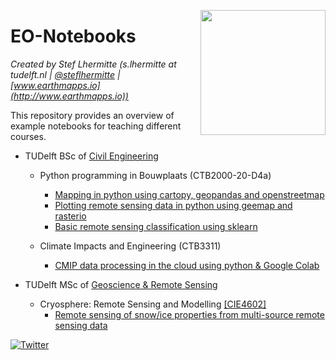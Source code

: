 [<img src="https://raw.githubusercontent.com/mbakker7/exploratory_computing_with_python/master/tudelft_logo.png" width="200" align='right'>](https://www.tudelft.nl/citg/over-faculteit/afdelingen/geoscience-remote-sensing/staff/scientific-staff/dr-stef-lhermitte)

# EO-Notebooks
*Created by Stef Lhermitte (s.lhermitte at tudelft.nl |  [@steflhermitte](https://twitter.com/StefLhermitte) | [www.earthmapps.io](http://www.earthmapps.io))*

This repository provides an overview of example notebooks for teaching different courses.

* TUDelft BSc of [Civil Engineering](https://www.tudelft.nl/en/education/programmes/bachelors/ct/bachelor-of-civil-engineering)
  * Python programming in Bouwplaats (CTB2000-20-D4a)
    * [Mapping in python using cartopy, geopandas and openstreetmap](PythonProgramming/RS_Notebook1_Mapping_in_python_2021.ipynb)
    * [Plotting remote sensing data in python using geemap and rasterio](PythonProgramming/RS_Notebook2_Loading_RS_data_in_python_2021.ipynb)
    * [Basic remote sensing classification using sklearn](PythonProgramming/RS_Notebook3_classification_2021.ipynb)

  * Climate Impacts and Engineering (CTB3311)
    * [CMIP data processing in the cloud using python & Google Colab](ClimateImpactsAndEngineering/CTB3311_CMIPinPython.ipynb)

* TUDelft MSc of [Geoscience & Remote Sensing](https://www.tudelft.nl/citg/over-de-faculteit/afdelingen/geoscience-remote-sensing/education/msc-track-geoscience-and-remote-sensing)
  * Cryosphere: Remote Sensing and Modelling [[CIE4602]](https://studiegids.tudelft.nl/a101_displayCourse.do?course_id=52720)
    * [Remote sensing of snow/ice properties from multi-source remote sensing data](Cryosphere/CIE4602_RSAssignment_2020_21_Q3.ipynb)

[![Twitter](https://img.shields.io/twitter/url/https/twitter.com/cloudposse.svg?style=social&label=%20%40steflhermitte)](https://twitter.com/steflhermitte)
